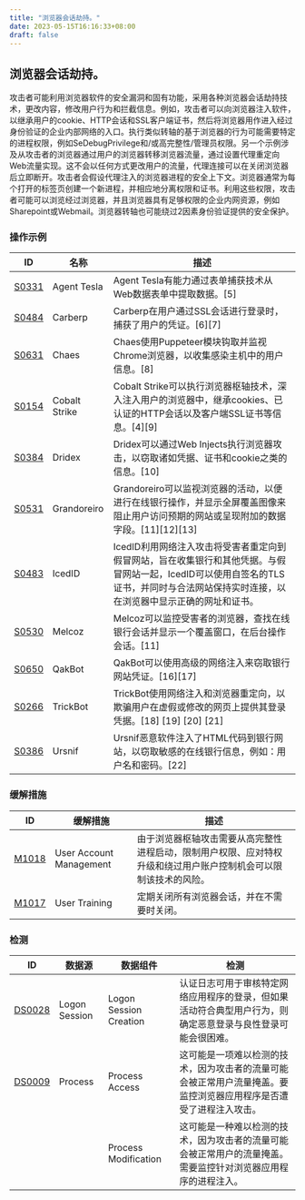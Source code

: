 ```yaml
---
title: "浏览器会话劫持。"
date: 2023-05-15T16:16:33+08:00
draft: false
---
```

## 浏览器会话劫持。
攻击者可能利用浏览器软件的安全漏洞和固有功能，采用各种浏览器会话劫持技术，更改内容，修改用户行为和拦截信息。例如，攻击者可以向浏览器注入软件，以继承用户的cookie、HTTP会话和SSL客户端证书，然后将浏览器用作进入经过身份验证的企业内部网络的入口。执行类似转轴的基于浏览器的行为可能需要特定的进程权限，例如SeDebugPrivilege和/或高完整性/管理员权限。另一个示例涉及从攻击者的浏览器通过用户的浏览器转移浏览器流量，通过设置代理重定向Web流量实现。这不会以任何方式更改用户的流量，代理连接可以在关闭浏览器后立即断开。攻击者会假设代理注入的浏览器进程的安全上下文。浏览器通常为每个打开的标签页创建一个新进程，并相应地分离权限和证书。利用这些权限，攻击者可能可以浏览经过浏览器，并且浏览器具有足够权限的企业内网资源，例如Sharepoint或Webmail。浏览器转轴也可能绕过2因素身份验证提供的安全保护。
### 操作示例

|ID|名称|描述|
|----|----|----|
|[S0331]()|Agent Tesla|Agent Tesla有能力通过表单捕获技术从Web数据表单中提取数据。[5]|
|[S0484]()|Carberp|Carberp在用户通过SSL会话进行登录时，捕获了用户的凭证。[6][7]|
|[S0631]()|Chaes|Chaes使用Puppeteer模块钩取并监视Chrome浏览器，以收集感染主机中的用户信息。[8]|
|[S0154]()|Cobalt Strike|Cobalt Strike可以执行浏览器枢轴技术，深入注入用户的浏览器中，继承cookies、已认证的HTTP会话以及客户端SSL证书等信息。[4][9]|
|[S0384]()|Dridex|Dridex可以通过Web Injects执行浏览器攻击，以窃取诸如凭据、证书和cookie之类的信息。[10]|
|[S0531]()|Grandoreiro|Grandoreiro可以监视浏览器的活动，以便进行在线银行操作，并显示全屏覆盖图像来阻止用户访问预期的网站或呈现附加的数据字段。[11][12][13]|
|[S0483]()|IcedID|IcedID利用网络注入攻击将受害者重定向到假冒网站，旨在收集银行和其他凭据。与假冒网站一起，IcedID可以使用自签名的TLS证书，并同时与合法网站保持实时连接，以在浏览器中显示正确的网址和证书。|
|[S0530]()|Melcoz|Melcoz可以监控受害者的浏览器，查找在线银行会话并显示一个覆盖窗口，在后台操作会话。[11]|
|[S0650]()|QakBot|QakBot可以使用高级的网络注入来窃取银行网站凭证。[16][17]|
|[S0266]()|TrickBot|TrickBot使用网络注入和浏览器重定向，以欺骗用户在虚假或修改的网页上提供其登录凭据。[18] [19] [20] [21]|
|[S0386]()|Ursnif|Ursnif恶意软件注入了HTML代码到银行网站，以窃取敏感的在线银行信息，例如：用户名和密码。[22]|

### 缓解措施

|  ID   | 缓解措施  | 描述|
|  ----  | ----  |----|
|[M1018]()|User Account Management|由于浏览器枢轴攻击需要从高完整性进程启动，限制用户权限、应对特权升级和绕过用户账户控制机会可以限制该技术的风险。|
|[M1017]()|User Training|定期关闭所有浏览器会话，并在不需要时关闭。|

### 检测

|  ID   | 数据源  | 数据组件|检测|
|  ----  | ----  |----|----|
|[DS0028]()|Logon Session|Logon Session Creation|认证日志可用于审核特定网络应用程序的登录，但如果活动符合典型用户行为，则确定恶意登录与良性登录可能会很困难。|
|[DS0009]()|Process|Process Access|这可能是一项难以检测的技术，因为攻击者的流量可能会被正常用户流量掩盖。要监控浏览器应用程序是否遭受了进程注入攻击。|
|[]()||Process Modification|这可能是一种难以检测的技术，因为攻击者的流量可能会被正常用户的流量掩盖。需要监控针对浏览器应用程序的进程注入。|

